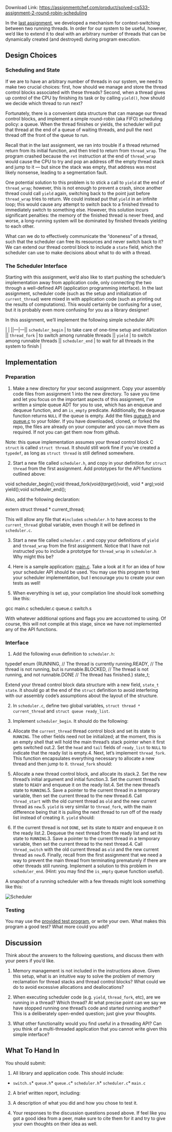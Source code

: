 Download Link: https://assignmentchef.com/product/solved-cs533-assignment-2-round-robin-scheduling
<br>



In the [last assignment](/Assignment_1), we developed a mechanism for context-switching between two running threads. In order for our system to be useful, however, we’d like to extend it to deal with an arbitrary number of threads that can be dynamically created (and destroyed) during program execution.

## Design Choices

### Scheduling and State

If we are to have an arbitrary number of threads in our system, we need to make two crucial choices: first, how should we manage and store the thread control blocks associated with these threads? Second, when a thread gives up control of the CPU by finishing its task or by calling `yield()`, how should we decide which thread to run next?

Fortunately, there is a convenient data structure that can manage our thread control blocks, and implement a simple round-robin (aka FIFO) scheduling policy: a queue. When the thread finishes or yields, the scheduler will put that thread at the end of a queue of waiting threads, and pull the next thread off the front of the queue to run.

Recall that in the last assignment, we ran into trouble if a thread returned return from its initial function, and then tried to return from `thread_wrap`. The program crashed because the `ret` instruction at the end of `thread_wrap` would cause the CPU to try and pop an address off the empty thread stack and jump to it — but since the stack was empty, that address was most likely nonsense, leading to a segmentation fault.

One potential solution to this problem is to stick a call to `yield` at the end of `thread_wrap`; however, this is not enough to prevent a crash, since another thread could call `yield` again, switching back to the point just before `thread_wrap` tries to return. We could instead put that `yield` in an infinite loop; this would cause any attempt to switch back to a finished thread to immediately switch to something else. However, this solution incurs significant penalties: the memory of the finished thread is never freed, and worse, a long-running system will be dominated by finished threads yielding to each other.

What can we do to effectively communicate the “doneness” of a thread, such that the scheduler can free its resources and never switch back to it? We can extend our thread control block to include a `state` field, which the scheduler can use to make decisions about what to do with a thread.

### The Scheduler Interface

Starting with this assignment, we’d also like to start pushing the scheduler’s implementation away from application code, only connecting the two through a well-defined API (application programming interface). In the last assignment, scheduler code (such as the setup and initialization of `current_thread`) were mixed in with application code (such as printing out the results of computations). This would certainly be confusing for a user, but it is probably even more confusing for you as a library designer!

In this assignment, we’ll implement the following simple scheduler API:

| | ||—|—|| `scheduler_begin` | to take care of one-time setup and initialization || `thread_fork` | to switch among runnable threads || `yield` | to switch among runnable threads || `scheduler_end` | to wait for all threads in the system to finish |

## Implementation

### Preparation

1. Make a new directory for your second assignment. Copy your assembly code files from assignment 1 into the new directory. To save you time and let you focus on the important aspects of this assignment, I’ve written a simple queue ADT for you to use, which has an enqueue and dequeue function, and an `is_empty` predicate. Additionally, the dequeue function returns `NULL` if the queue is empty. Add the files [queue.h](queue.h) and [queue.c](queue.c) to your folder. If you have downloaded, cloned, or forked the repo, the files are already on your computer and you can move them as required. If not you can get them now from github.

Note: this queue implementation assumes your thread control block C `struct` is called `struct thread`. It should still work fine if you’ve created a `typedef`, as long as `struct thread` is still defined somewhere.

2. Start a new file called `scheduler.h`, and copy in your definition for `struct thread` from the first assignment. Add prototypes for the API functions outlined above:

void scheduler_begin();void thread_fork(void(*target)(void*), void * arg);void yield();void scheduler_end();

Also, add the following declaration:

extern struct thread * current_thread;

This will allow any file that `#include`s `scheduler.h` to have access to the `current_thread` global variable, even though it will be defined in `scheduler.c`.

3. Start a new file called `scheduler.c` and copy your definitions of `yield` and `thread_wrap` from the first assignment. Notice that I have not instructed you to include a prototype for `thread_wrap` in `scheduler.h` Why might this be?

4. Here is a sample application: [main.c](main.c). Take a look at it for an idea of how your scheduler API should be used. You may use this program to test your scheduler implementation, but I encourage you to create your own tests as well!

5. When everything is set up, your compilation line should look something like this:

gcc main.c scheduler.c queue.c switch.s

With whatever additional options and flags you are accustomed to using. Of course, this will not compile at this stage, since we have not implemented any of the API functions.

### Interface

1. Add the following `enum` definition to `scheduler.h`:

typedef enum {RUNNING, // The thread is currently running.READY, // The thread is not running, but is runnable.BLOCKED, // The thread is not running, and not runnable.DONE // The thread has finished.} state_t;

Extend your thread control block data structure with a new field, `state_t state`. It should go at the end of the `struct` definition to avoid interfering with our assembly code’s assumptions about the layout of the structure.

2. In `scheduler.c`, define two global variables, `struct thread * current_thread` and `struct queue ready_list`.

3. Implement `scheduler_begin`. It should do the following:

1. Allocate the `current_thread` thread control block and set its state to `RUNNING`. The other fields need not be initialized; at the moment, this is an empty shell that will hold the main thread’s stack pointer when it first gets switched out.2. Set the `head` and `tail` fields of `ready_list` to `NULL` to indicate that the ready list is empty.4. Next, let’s implement `thread_fork`. This function encapsulates everything necessary to allocate a new thread and then jump to it. `thread_fork` should:

1. Allocate a new thread control block, and allocate its stack.2. Set the new thread’s initial argument and initial function.3. Set the current thread’s state to `READY` and enqueue it on the ready list.4. Set the new thread’s state to `RUNNING`.5. Save a pointer to the current thread in a temporary variable, then set the current thread to the new thread.6. Call `thread_start` with the old current thread as `old` and the new current thread as `new`.5. `yield` is very similar to `thread_fork`, with the main difference being that it is pulling the next thread to run off of the ready list instead of creating it. `yield` should:

1. If the current thread is not `DONE`, set its state to `READY` and enqueue it on the ready list.2. Dequeue the next thread from the ready list and set its state to `RUNNING`.3. Save a pointer to the current thread in a temporary variable, then set the current thread to the next thread.4. Call `thread_switch` with the old current thread as `old` and the new current thread as `new`.6. Finally, recall from the first assignment that we need a way to prevent the main thread from terminating prematurely if there are other threads still running. Implement a solution to this problem in `scheduler_end`. (Hint: you may find the `is_empty` queue function useful).

A snapshot of a running scheduler with a few threads might look something like this:

![Scheduler](scheduler.png)

### Testing

You may use the [provided test program](main.c), or write your own. What makes this program a good test? What more could you add?

## Discussion

Think about the answers to the following questions, and discuss them with your peers if you’d like.

1. Memory management is not included in the instructions above. Given this setup, what is an intuitive way to solve the problem of memory reclamation for thread stacks and thread control blocks? What could we do to avoid excessive allocations and deallocations?

2. When executing scheduler code (e.g. `yield`, `thread_fork`, etc), are we running in a thread? Which thread? At what precise point can we say we have stopped running one thread’s code and started running another? This is a deliberately open-ended question; just give your thoughts.

3. What other functionality would you find useful in a threading API? Can you think of a multi-threaded application that you cannot write given this simple interface?

## What To Hand In

You should submit:

1. All library and application code. This should include:

* `switch.s`* `queue.h`* `queue.c`* `scheduler.h`* `scheduler.c`* `main.c`

2. A brief written report, including:

1. A description of what you did and how you chose to test it.

2. Your responses to the discussion questions posed above. If feel like you got a good idea from a peer, make sure to cite them for it and try to give your own thoughts on their idea as well.


